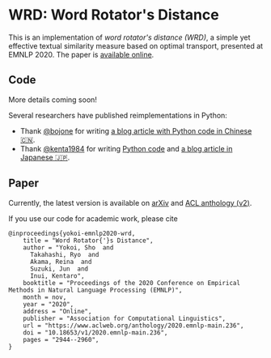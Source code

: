 # WRD: Word Rotator's Distance

This is an implementation of *word rotator's distance (WRD)*, a simple yet effective textual similarity measure based on optimal transport, presented at EMNLP 2020.
The paper is [available online](https://arxiv.org/abs/2004.15003).

## Code

More details coming soon!

Several researchers have published reimplementations in Python:
- Thank [@bojone](https://github.com/bojone) for writing [a blog article with Python code in Chinese :cn:](https://kexue.fm/archives/7388).
- Thank [@kenta1984](https://github.com/kenta1984) for writing [Python code](https://github.com/kenta1984/wrd) and [a blog article in Japanese :jp:](https://qiita.com/kenta1984/items/bad7e2f68331849d0053).

## Paper

Currently, the latest version is available on [arXiv](https://arxiv.org/abs/2004.15003) and [ACL anthology (v2)](https://www.aclweb.org/anthology/2020.emnlp-main.236/).

If you use our code for academic work, please cite

```
@inproceedings{yokoi-emnlp2020-wrd,
    title = "Word Rotator{'}s Distance",
    author = "Yokoi, Sho  and
      Takahashi, Ryo  and
      Akama, Reina  and
      Suzuki, Jun  and
      Inui, Kentaro",
    booktitle = "Proceedings of the 2020 Conference on Empirical Methods in Natural Language Processing (EMNLP)",
    month = nov,
    year = "2020",
    address = "Online",
    publisher = "Association for Computational Linguistics",
    url = "https://www.aclweb.org/anthology/2020.emnlp-main.236",
    doi = "10.18653/v1/2020.emnlp-main.236",
    pages = "2944--2960",
}
```
